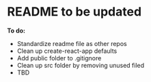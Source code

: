# README to be updated

**To do:**

- Standardize readme file as other repos
- Clean up create-react-app defaults
- Add public folder to .gitignore
- Clean up src folder by removing unused filed
- TBD
